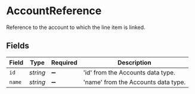 # AccountReference

Reference to the account to which the line item is linked.


## Fields

| Field                               | Type                                | Required                            | Description                         |
| ----------------------------------- | ----------------------------------- | ----------------------------------- | ----------------------------------- |
| `id`                                | *string*                            | :heavy_minus_sign:                  | 'id' from the Accounts data type.   |
| `name`                              | *string*                            | :heavy_minus_sign:                  | 'name' from the Accounts data type. |